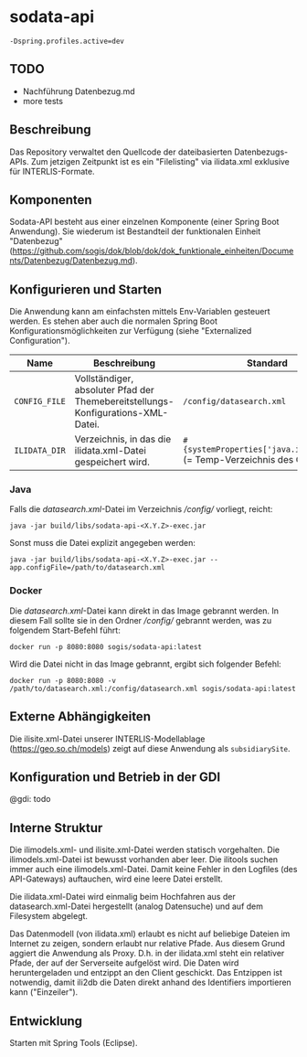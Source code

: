 # sodata-api

```
-Dspring.profiles.active=dev
```

## TODO

- Nachführung Datenbezug.md
- more tests


## Beschreibung

Das Repository verwaltet den Quellcode der dateibasierten Datenbezugs-APIs. Zum jetzigen Zeitpunkt ist es ein "Filelisting" via ilidata.xml exklusive für INTERLIS-Formate.

## Komponenten

Sodata-API besteht aus einer einzelnen Komponente (einer Spring Boot Anwendung). Sie wiederum ist Bestandteil der funktionalen Einheit "Datenbezug" (https://github.com/sogis/dok/blob/dok/dok_funktionale_einheiten/Documents/Datenbezug/Datenbezug.md). 

## Konfigurieren und Starten

Die Anwendung kann am einfachsten mittels Env-Variablen gesteuert werden. Es stehen aber auch die normalen Spring Boot Konfigurationsmöglichkeiten zur Verfügung (siehe "Externalized Configuration").

| Name | Beschreibung | Standard |
|-----|-----|-----|
| `CONFIG_FILE` | Vollständiger, absoluter Pfad der Themebereitstellungs-Konfigurations-XML-Datei. | `/config/datasearch.xml` |
| `ILIDATA_DIR` | Verzeichnis, in das die ilidata.xml-Datei gespeichert wird. | `#{systemProperties['java.io.tmpdir']}` (= Temp-Verzeichnis des OS) |


### Java

Falls die _datasearch.xml_-Datei im Verzeichnis _/config/_ vorliegt, reicht:
```
java -jar build/libs/sodata-api-<X.Y.Z>-exec.jar 
```

Sonst muss die Datei explizit angegeben werden:

```
java -jar build/libs/sodata-api-<X.Y.Z>-exec.jar --app.configFile=/path/to/datasearch.xml
```

### Docker

Die _datasearch.xml_-Datei kann direkt in das Image gebrannt werden. In diesem Fall sollte sie in den Ordner _/config/_ gebrannt werden, was zu folgendem Start-Befehl führt:

```
docker run -p 8080:8080 sogis/sodata-api:latest
```

Wird die Datei nicht in das Image gebrannt, ergibt sich folgender Befehl:

```
docker run -p 8080:8080 -v /path/to/datasearch.xml:/config/datasearch.xml sogis/sodata-api:latest
```

## Externe Abhängigkeiten

Die ilisite.xml-Datei unserer INTERLIS-Modellablage (https://geo.so.ch/models) zeigt auf diese Anwendung als `subsidiarySite`.

## Konfiguration und Betrieb in der GDI

@gdi: todo

## Interne Struktur

Die ilimodels.xml- und ilisite.xml-Datei werden statisch vorgehalten. Die ilimodels.xml-Datei ist bewusst vorhanden aber leer. Die ilitools suchen immer auch eine ilimodels.xml-Datei. Damit keine Fehler in den Logfiles (des API-Gateways) auftauchen, wird eine leere Datei erstellt.

Die ilidata.xml-Datei wird einmalig beim Hochfahren aus der datasearch.xml-Datei hergestellt (analog Datensuche) und auf dem Filesystem abgelegt.

Das Datenmodell (von ilidata.xml) erlaubt es nicht auf beliebige Dateien im Internet zu zeigen, sondern erlaubt nur relative Pfade. Aus diesem Grund aggiert die Anwendung als Proxy. D.h. in der ilidata.xml steht ein relativer Pfade, der auf der Serverseite aufgelöst wird. Die Daten wird heruntergeladen und entzippt an den Client geschickt. Das Entzippen ist notwendig, damit ili2db die Daten direkt anhand des Identifiers importieren kann ("Einzeiler").

## Entwicklung

Starten mit Spring Tools (Eclipse).